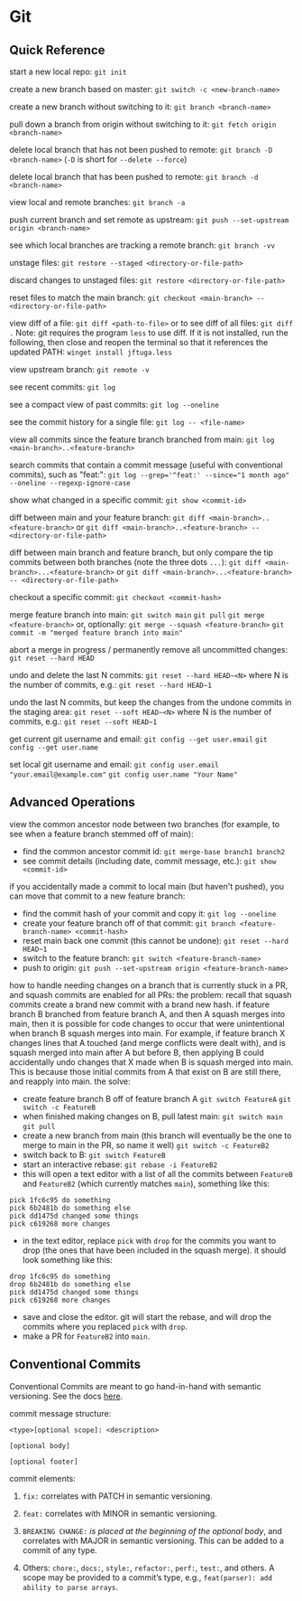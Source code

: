 # Git

## Quick Reference

start a new local repo:
`git init`

create a new branch based on master:
`git switch -c <new-branch-name>`

create a new branch without switching to it:
`git branch <branch-name>`

pull down a branch from origin without switching to it:
`git fetch origin <branch-name>`

delete local branch that has not been pushed to remote:
`git branch -D <branch-name>`
(`-D` is short for `--delete --force`)

delete local branch that has been pushed to remote:
`git branch -d <branch-name>`

view local and remote branches:
`git branch -a`

push current branch and set remote as upstream:
`git push --set-upstream origin <branch-name>`

see which local branches are tracking a remote branch:
`git branch -vv`

unstage files:
`git restore --staged <directory-or-file-path>`

discard changes to unstaged files:
`git restore <directory-or-file-path>`

reset files to match the main branch:
`git checkout <main-branch> -- <directory-or-file-path>`

view diff of a file:
`git diff <path-to-file>`
or to see diff of all files:
`git diff .`
Note: git requires the program `less` to use diff. If it is not installed, run the following, then close and reopen the terminal so that it references the updated PATH:
`winget install jftuga.less`

view upstream branch:
`git remote -v`

see recent commits:
`git log`

see a compact view of past commits:
`git log --oneline`

see the commit history for a single file:
`git log -- <file-name>`

view all commits since the feature branch branched from main:
`git log <main-branch>..<feature-branch>`

search commits that contain a commit message (useful with conventional commits), such as "feat:":
`git log --grep='^feat:' --since="1 month ago" --oneline --regexp-ignore-case`

show what changed in a specific commit:
`git show <commit-id>`

diff between main and your feature branch:
`git diff <main-branch>..<feature-branch>`
or `git diff <main-branch>..<feature-branch> -- <directory-or-file-path>`

diff between main branch and feature branch, but only compare the tip commits between both branches (note the three dots `...`):
`git diff <main-branch>...<feature-branch>`
or `git diff <main-branch>...<feature-branch> -- <directory-or-file-path>`

checkout a specific commit:
`git checkout <commit-hash>`

merge feature branch into main:
`git switch main`
`git pull`
`git merge <feature-branch>`
or, optionally: `git merge --squash <feature-branch>`
`git commit -m "merged feature branch into main"`

abort a merge in progress / permanently remove all uncommitted changes:
`git reset --hard HEAD`

undo and delete the last N commits:
`git reset --hard HEAD~<N>`
where N is the number of commits, e.g.: `git reset --hard HEAD~1`

undo the last N commits, but keep the changes from the undone commits in the staging area:
`git reset --soft HEAD~<N>`
where N is the number of commits, e.g.: `git reset --soft HEAD~1`

get current git username and email:
`git config --get user.email`
`git config --get user.name`

set local git username and email:
`git config user.email "your.email@example.com"`
`git config user.name "Your Name"`

## Advanced Operations

view the common ancestor node between two branches (for example, to see when a feature branch stemmed off of main):
- find the common ancestor commit id: `git merge-base branch1 branch2`
- see commit details (including date, commit message, etc.): `git show <commit-id>`

if you accidentally made a commit to local main (but haven't pushed), you can move that commit to a new feature branch:
- find the commit hash of your commit and copy it: `git log --oneline`
- create your feature branch off of that commit: `git branch <feature-branch-name> <commit-hash>`
- reset main back one commit (this cannot be undone): `git reset --hard HEAD~1`
- switch to the feature branch: `git switch <feature-branch-name>`
- push to origin: `git push --set-upstream origin <feature-branch-name>`

how to handle needing changes on a branch that is currently stuck in a PR, and squash commits are enabled for all PRs:
the problem: recall that squash commits create a brand new commit with a brand new hash. if feature branch B branched from feature branch A, and then A squash merges into main, then it is possible for code changes to occur that were unintentional when branch B squash merges into main. For example, if feature branch X changes lines that A touched (and merge conflicts were dealt with), and is squash merged into main after A but before B, then applying B could accidentally undo changes that X made when B is squash merged into main. This is because those initial commits from A that exist on B are still there, and reapply into main.
the solve:
- create feature branch B off of feature branch A
`git switch FeatureA`
`git switch -c FeatureB`
- when finished making changes on B, pull latest main:
`git switch main`
`git pull`
- create a new branch from main (this branch will eventually be the one to merge to main in the PR, so name it well)
`git switch -c FeatureB2`
- switch back to B:
`git switch FeatureB`
- start an interactive rebase:
`git rebase -i FeatureB2`
- this will open a text editor with a list of all the commits between `FeatureB` and `FeatureB2` (which currently matches `main`), something like this:
```
pick 1fc6c95 do something
pick 6b2481b do something else
pick dd1475d changed some things
pick c619268 more changes
```
- in the text editor, replace `pick` with `drop` for the commits you want to drop (the ones that have been included in the squash merge). it should look something like this:
```
drop 1fc6c95 do something
drop 6b2481b do something else
pick dd1475d changed some things
pick c619268 more changes
```
- save and close the editor. git will start the rebase, and will drop the commits where you replaced `pick` with `drop`.
- make a PR for `FeatureB2` into `main`.

## Conventional Commits

Conventional Commits are meant to go hand-in-hand with semantic versioning. See the docs [here](https://www.conventionalcommits.org/en/v1.0.0-beta.2/).

commit message structure:
```
<type>[optional scope]: <description>

[optional body]

[optional footer]
```

commit elements:
1. `fix:` correlates with PATCH in semantic versioning.

2. `feat:` correlates with MINOR in semantic versioning.

3. `BREAKING CHANGE:` *is placed at the beginning of the optional body*, and correlates with MAJOR in semantic versioning. This can be added to a commit of any type.

4. Others: `chore:`, `docs:`, `style:`, `refactor:`, `perf:`, `test:`, and others. A scope may be provided to a commit’s type, e.g., `feat(parser): add ability to parse arrays`.
